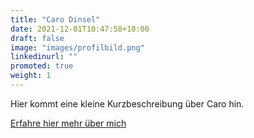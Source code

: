 ```yaml
---
title: "Caro Dinsel"
date: 2021-12-01T10:47:58+10:00
draft: false
image: "images/profilbild.png"
linkedinurl: ""
promoted: true
weight: 1
---
```


Hier kommt eine kleine Kurzbeschreibung über Caro hin.

[Erfahre hier mehr über mich](/website/uebermich/)